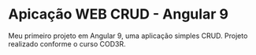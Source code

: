 # Apicação WEB CRUD - Angular 9
Meu primeiro projeto em Angular 9, uma aplicação simples CRUD. 
Projeto realizado conforme o curso COD3R.

